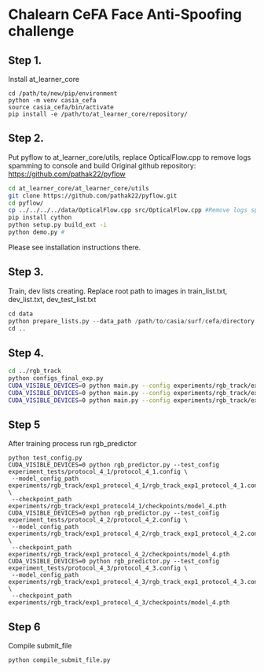 # Chalearn CeFA Face Anti-Spoofing challenge

## Step 1. 
Install at_learner_core
```
cd /path/to/new/pip/environment
python -m venv casia_cefa
source casia_cefa/bin/activate
pip install -e /path/to/at_learner_core/repository/
```

## Step 2.
Put pyflow to at_learner_core/utils, replace OpticalFlow.cpp to remove logs spamming to console and build
Original github repository: https://github.com/pathak22/pyflow

```bash
cd at_learner_core/at_learner_core/utils
git clone https://github.com/pathak22/pyflow.git
cd pyflow/
cp ../../../../data/OpticalFlow.cpp src/OpticalFlow.cpp #Remove logs spamming to console
pip install cython
python setup.py build_ext -i
python demo.py # 
```

Please see installation instructions there.

## Step 3.
Train, dev lists creating.
Replace root path to images in train_list.txt, dev_list.txt, dev_test_list.txt
```python
cd data
python prepare_lists.py --data_path /path/to/casia/surf/cefa/directory
cd ..
```

## Step 4.
```bash
cd ../rgb_track
python configs_final_exp.py
CUDA_VISIBLE_DEVICES=0 python main.py --config experiments/rgb_track/exp1_protocol_4_1/rgb_track_exp1_protocol_4_1.config;
CUDA_VISIBLE_DEVICES=0 python main.py --config experiments/rgb_track/exp1_protocol_4_2/rgb_track_exp1_protocol_4_2.config;
CUDA_VISIBLE_DEVICES=0 python main.py --config experiments/rgb_track/exp1_protocol_4_3/rgb_track_exp1_protocol_4_3.config
```

## Step 5
After training process run rgb_predictor
```
python test_config.py
CUDA_VISIBLE_DEVICES=0 python rgb_predictor.py --test_config experiment_tests/protocol_4_1/protocol_4_1.config \
 --model_config_path experiments/rgb_track/exp1_protocol_4_1/rgb_track_exp1_protocol_4_1.config \
 --checkpoint_path experiments/rgb_track/exp1_protocol4_1/checkpoints/model_4.pth
CUDA_VISIBLE_DEVICES=0 python rgb_predictor.py --test_config experiment_tests/protocol_4_2/protocol_4_2.config \
 --model_config_path experiments/rgb_track/exp1_protocol_4_2/rgb_track_exp1_protocol_4_2.config \
 --checkpoint_path experiments/rgb_track/exp1_protocol_4_2/checkpoints/model_4.pth
CUDA_VISIBLE_DEVICES=0 python rgb_predictor.py --test_config experiment_tests/protocol_4_3/protocol_4_3.config \
 --model_config_path experiments/rgb_track/exp1_protocol_4_3/rgb_track_exp1_protocol_4_3.config \
 --checkpoint_path experiments/rgb_track/exp1_protocol_4_3/checkpoints/model_4.pth
```
## Step 6
Compile submit_file
```bash
python compile_submit_file.py
```

